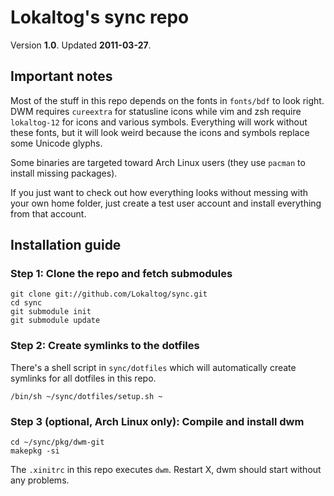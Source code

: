 # Lokaltog's sync repo

Version **1.0**. Updated **2011-03-27**.

## Important notes

Most of the stuff in this repo depends on the fonts in `fonts/bdf` to 
look right. DWM requires `cureextra` for statusline icons while vim and 
zsh require `lokaltog-12` for icons and various symbols. Everything will 
work without these fonts, but it will look weird because the icons and 
symbols replace some Unicode glyphs.

Some binaries are targeted toward Arch Linux users (they use `pacman` to 
install missing packages).

If you just want to check out how everything looks without messing with 
your own home folder, just create a test user account and install 
everything from that account.

## Installation guide

### Step 1: Clone the repo and fetch submodules

	git clone git://github.com/Lokaltog/sync.git
	cd sync
	git submodule init
	git submodule update

### Step 2: Create symlinks to the dotfiles

There's a shell script in `sync/dotfiles` which will automatically 
create symlinks for all dotfiles in this repo.

	/bin/sh ~/sync/dotfiles/setup.sh ~

### Step 3 (optional, Arch Linux only): Compile and install dwm

	cd ~/sync/pkg/dwm-git
	makepkg -si

The `.xinitrc` in this repo executes `dwm`. Restart X, dwm should start 
without any problems.
